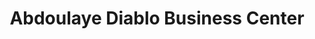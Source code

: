 ---
title: "Abdoulaye Diablo Business Center"
url: /zwedru/abdoulaye-diablo-business-center/
shop: Lebensmittel
---
